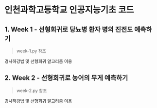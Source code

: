 # 인천과학고등학교 인공지능기초 코드
## 1. Week 1 - 선형회귀로 당뇨병 환자 병의 진전도 예측하기
> week-1.py 참조

경사하강법 및 선형회귀 알고리즘 이용

## 2. Week 2 - 선형회귀로 농어의 무게 예측하기
> week-2.py 참조

경사하강법 및 선형회귀 알고리즘 이용